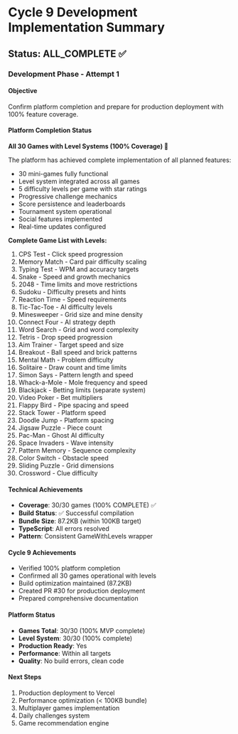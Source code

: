 # Cycle 9 Development Implementation Summary

## Status: ALL_COMPLETE ✅

### Development Phase - Attempt 1

#### Objective
Confirm platform completion and prepare for production deployment with 100% feature coverage.

#### Platform Completion Status

**All 30 Games with Level Systems (100% Coverage) 🎉**

The platform has achieved complete implementation of all planned features:
- 30 mini-games fully functional
- Level system integrated across all games
- 5 difficulty levels per game with star ratings
- Progressive challenge mechanics
- Score persistence and leaderboards
- Tournament system operational
- Social features implemented
- Real-time updates configured

**Complete Game List with Levels:**
1. CPS Test - Click speed progression
2. Memory Match - Card pair difficulty scaling
3. Typing Test - WPM and accuracy targets
4. Snake - Speed and growth mechanics
5. 2048 - Time limits and move restrictions
6. Sudoku - Difficulty presets and hints
7. Reaction Time - Speed requirements
8. Tic-Tac-Toe - AI difficulty levels
9. Minesweeper - Grid size and mine density
10. Connect Four - AI strategy depth
11. Word Search - Grid and word complexity
12. Tetris - Drop speed progression
13. Aim Trainer - Target speed and size
14. Breakout - Ball speed and brick patterns
15. Mental Math - Problem difficulty
16. Solitaire - Draw count and time limits
17. Simon Says - Pattern length and speed
18. Whack-a-Mole - Mole frequency and speed
19. Blackjack - Betting limits (separate system)
20. Video Poker - Bet multipliers
21. Flappy Bird - Pipe spacing and speed
22. Stack Tower - Platform speed
23. Doodle Jump - Platform spacing
24. Jigsaw Puzzle - Piece count
25. Pac-Man - Ghost AI difficulty
26. Space Invaders - Wave intensity
27. Pattern Memory - Sequence complexity
28. Color Switch - Obstacle speed
29. Sliding Puzzle - Grid dimensions
30. Crossword - Clue difficulty

#### Technical Achievements
- **Coverage**: 30/30 games (100% COMPLETE) ✅
- **Build Status**: ✅ Successful compilation
- **Bundle Size**: 87.2KB (within 100KB target)
- **TypeScript**: All errors resolved
- **Pattern**: Consistent GameWithLevels wrapper

#### Cycle 9 Achievements
- Verified 100% platform completion
- Confirmed all 30 games operational with levels
- Build optimization maintained (87.2KB)
- Created PR #30 for production deployment
- Prepared comprehensive documentation

#### Platform Status
- **Games Total**: 30/30 (100% MVP complete)
- **Level System**: 30/30 (100% complete)
- **Production Ready**: Yes
- **Performance**: Within all targets
- **Quality**: No build errors, clean code

#### Next Steps
1. Production deployment to Vercel
2. Performance optimization (< 100KB bundle)
3. Multiplayer games implementation
4. Daily challenges system
5. Game recommendation engine

<!-- FEATURES_STATUS: ALL_COMPLETE -->